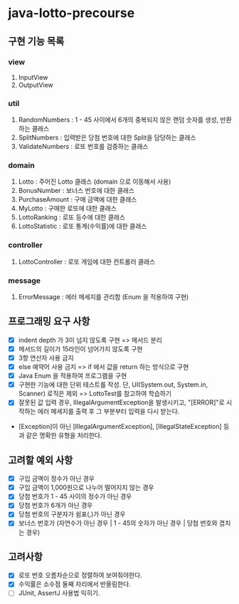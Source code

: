 # java-lotto-precourse

## 구현 기능 목록
### view
1. InputView
2. OutputView
### util
1. RandomNumbers : 1 - 45 사이에서 6개의 중복되지 않은 랜덤 숫자를 생성, 반환하는 클래스
2. SplitNumbers : 입력받은 당첨 번호에 대한 Split을 담당하는 클래스
3. ValidateNumbers : 로또 번호를 검증하는 클래스
### domain
1. Lotto : 주어진 Lotto 클래스 (domain 으로 이동해서 사용)
2. BonusNumber : 보너스 번호에 대한 클래스
3. PurchaseAmount : 구매 금액에 대한 클래스
4. MyLotto : 구매한 로또에 대한 클래스
5. LottoRanking : 로또 등수에 대한 클래스
6. LottoStatistic : 로또 통계(수익률)에 대한 클래스
### controller
1. LottoController : 로또 게임에 대한 컨트롤러 클래스
### message
1. ErrorMessage : 에러 메세지를 관리함 (Enum 을 적용하여 구현)

## 프로그래밍 요구 사항
- [x] indent depth 가 3이 넘지 않도록 구현 => 메서드 분리
- [x] 메서드의 길이가 15라인이 넘어가지 않도록 구현
- [x] 3항 연산자 사용 금지
- [x] else 예약어 사용 금지 => if 에서 값을 return 하는 방식으로 구현
- [x] Java Enum 을 적용하여 프로그램을 구현
- [x] 구현한 기능에 대한 단위 테스트를 작성. 단, UI(System.out, System.in, Scanner) 로직은 제외 => LottoTest를 참고하여 학습하기
- [x] 잘못된 값 입력 경우, IllegalArgumentException을 발생시키고, "[ERROR]"로 시작하는 에러 메세지를 출력 후 그 부분부터 입력을 다시 받는다.
- [Exception]이 아닌 [IllegalArgumentException], [IllegalStateException] 등과 같은 명확한 유형을 처리한다. 

## 고려할 예외 사항
- [x] 구입 금액이 정수가 아닌 경우
- [x] 구입 금액이 1,000원으로 나누어 떨어지지 않는 경우
- [x] 당첨 번호가 1 - 45 사이의 정수가 아닌 경우
- [x] 당첨 번호가 6개가 아닌 경우
- [x] 당첨 번호의 구분자가 쉼표(,)가 아닌 경우 
- [x] 보너스 번호가 (자연수가 아닌 경우 | 1 - 45의 숫자가 아닌 경우 | 당첨 번호와 겹치는 경우)

## 고려사항
- [x] 로또 번호 오름차순으로 정렬하여 보여줘야한다.
- [x] 수익률은 소수점 둘째 자리에서 반올림한다.
- [ ] JUnit, AssertJ 사용법 익히기.